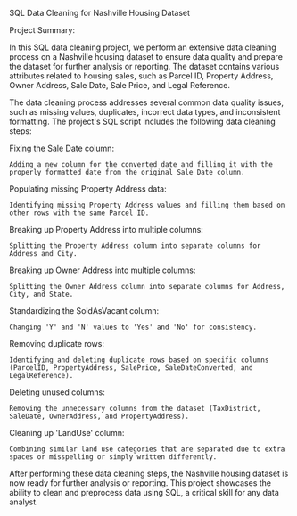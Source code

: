 SQL Data Cleaning for Nashville Housing Dataset

 Project Summary:

In this SQL data cleaning project, we perform an extensive data cleaning process on a Nashville housing dataset to ensure data quality and prepare the dataset for further analysis or reporting. The dataset contains various attributes related to housing sales, such as Parcel ID, Property Address, Owner Address, Sale Date, Sale Price, and Legal Reference.



The data cleaning process addresses several common data quality issues, such as missing values, duplicates, incorrect data types, and inconsistent formatting. The project's SQL script includes the following data cleaning steps:



Fixing the Sale Date column:

    Adding a new column for the converted date and filling it with the properly formatted date from the original Sale Date column.

Populating missing Property Address data:

    Identifying missing Property Address values and filling them based on other rows with the same Parcel ID.

Breaking up Property Address into multiple columns:

    Splitting the Property Address column into separate columns for Address and City.

Breaking up Owner Address into multiple columns:

    Splitting the Owner Address column into separate columns for Address, City, and State.

Standardizing the SoldAsVacant column:

    Changing 'Y' and 'N' values to 'Yes' and 'No' for consistency.

Removing duplicate rows:

    Identifying and deleting duplicate rows based on specific columns (ParcelID, PropertyAddress, SalePrice, SaleDateConverted, and LegalReference).

Deleting unused columns:

    Removing the unnecessary columns from the dataset (TaxDistrict, SaleDate, OwnerAddress, and PropertyAddress).
    
Cleaning up 'LandUse' column:

    Combining similar land use categories that are separated due to extra spaces or misspelling or simply written differently.

After performing these data cleaning steps, the Nashville housing dataset is now ready for further analysis or reporting. This project showcases the ability to clean and preprocess data using SQL, a critical skill for any data analyst.
